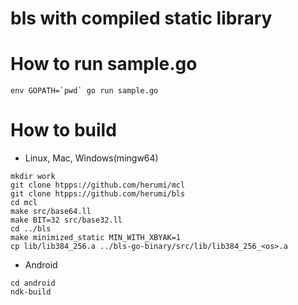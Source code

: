 # bls with compiled static library

# How to run sample.go
```
env GOPATH=`pwd` go run sample.go
```

# How to build

* Linux, Mac, Windows(mingw64)
```
mkdir work
git clone htpps://github.com/herumi/mcl
git clone htpps://github.com/herumi/bls
cd mcl
make src/base64.ll
make BIT=32 src/base32.ll
cd ../bls
make minimized_static MIN_WITH_XBYAK=1
cp lib/lib384_256.a ../bls-go-binary/src/lib/lib384_256_<os>.a
```

* Android
```
cd android
ndk-build
```